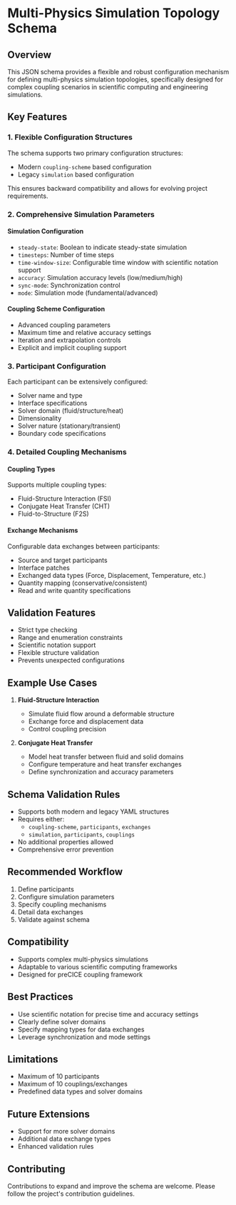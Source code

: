 # Multi-Physics Simulation Topology Schema

## Overview

This JSON schema provides a flexible and robust configuration mechanism for defining multi-physics simulation topologies, specifically designed for complex coupling scenarios in scientific computing and engineering simulations.

## Key Features

### 1. Flexible Configuration Structures
The schema supports two primary configuration structures:
- Modern `coupling-scheme` based configuration
- Legacy `simulation` based configuration

This ensures backward compatibility and allows for evolving project requirements.

### 2. Comprehensive Simulation Parameters

#### Simulation Configuration
- `steady-state`: Boolean to indicate steady-state simulation
- `timesteps`: Number of time steps
- `time-window-size`: Configurable time window with scientific notation support
- `accuracy`: Simulation accuracy levels (low/medium/high)
- `sync-mode`: Synchronization control
- `mode`: Simulation mode (fundamental/advanced)

#### Coupling Scheme Configuration
- Advanced coupling parameters
- Maximum time and relative accuracy settings
- Iteration and extrapolation controls
- Explicit and implicit coupling support

### 3. Participant Configuration

Each participant can be extensively configured:
- Solver name and type
- Interface specifications
- Solver domain (fluid/structure/heat)
- Dimensionality
- Solver nature (stationary/transient)
- Boundary code specifications

### 4. Detailed Coupling Mechanisms

#### Coupling Types
Supports multiple coupling types:
- Fluid-Structure Interaction (FSI)
- Conjugate Heat Transfer (CHT)
- Fluid-to-Structure (F2S)

#### Exchange Mechanisms
Configurable data exchanges between participants:
- Source and target participants
- Interface patches
- Exchanged data types (Force, Displacement, Temperature, etc.)
- Quantity mapping (conservative/consistent)
- Read and write quantity specifications

## Validation Features

- Strict type checking
- Range and enumeration constraints
- Scientific notation support
- Flexible structure validation
- Prevents unexpected configurations

## Example Use Cases

1. **Fluid-Structure Interaction**
   - Simulate fluid flow around a deformable structure
   - Exchange force and displacement data
   - Control coupling precision

2. **Conjugate Heat Transfer**
   - Model heat transfer between fluid and solid domains
   - Configure temperature and heat transfer exchanges
   - Define synchronization and accuracy parameters

## Schema Validation Rules

- Supports both modern and legacy YAML structures
- Requires either:
  - `coupling-scheme`, `participants`, `exchanges`
  - `simulation`, `participants`, `couplings`
- No additional properties allowed
- Comprehensive error prevention

## Recommended Workflow

1. Define participants
2. Configure simulation parameters
3. Specify coupling mechanisms
4. Detail data exchanges
5. Validate against schema

## Compatibility

- Supports complex multi-physics simulations
- Adaptable to various scientific computing frameworks
- Designed for preCICE coupling framework

## Best Practices

- Use scientific notation for precise time and accuracy settings
- Clearly define solver domains
- Specify mapping types for data exchanges
- Leverage synchronization and mode settings

## Limitations

- Maximum of 10 participants
- Maximum of 10 couplings/exchanges
- Predefined data types and solver domains

## Future Extensions

- Support for more solver domains
- Additional data exchange types
- Enhanced validation rules

## Contributing

Contributions to expand and improve the schema are welcome. Please follow the project's contribution guidelines.